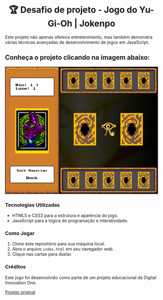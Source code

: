 <h1 align="center">🏆 Desafio de projeto - Jogo do Yu-Gi-Oh | Jokenpo </h1>

<p>  
Este projeto não apenas oferece entretenimento, mas também demonstra várias técnicas avançadas de desenvolvimento de jogos em JavaScript.
</p>

<h2>Conheça o projeto clicando na imagem abaixo:</h2>

<a href="https://thalesacardoso.github.io/dio-projeto-jogo-YuGiOh/">
  <img src="./src/assets/images/jogo1.png">
</a>



### Tecnologias Utilizadas

- HTML5 e CSS3 para a estrutura e aparência do jogo.
- JavaScript para a lógica de programação e interatividade.

### Como Jogar

1. Clone este repositório para sua máquina local.
2. Abra o arquivo `index.html` em seu navegador web.
3. Clique nas cartas para duelar.

### Créditos

Este jogo foi desenvolvido como parte de um projeto educacional da Digital Innovation One.

[Projeto original](https://github.com/digitalinnovationone/js-yugioh-assets)